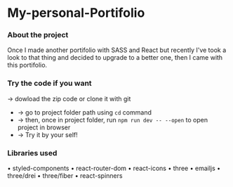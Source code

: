 # My-personal-Portifolio

### About the project
Once I made another portifolio with SASS and React but recently I've took a look to that thing and decided to upgrade to a better one, then I came with this portifolio.

### Try the code if you want
→ dowload the zip code or clone it with git <br />
- → go to project folder path using `cd` command
- → then, once in project folder, run `npm run dev -- --open` to open project in browser
- → Try it by your self!

### Libraries used
• styled-components
• react-router-dom
• react-icons
• three
• emailjs
• three/drei
• three/fiber
• react-spinners
